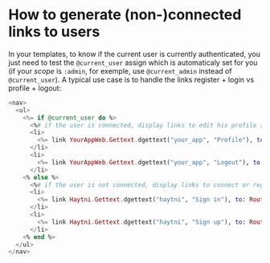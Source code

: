 # How to generate (non-)connected links to users

In your templates, to know if the current user is currently authenticated, you just need to test the `@current_user` assign which is automaticaly set for you (if your *scope* is `:admin`, for exemple, use `@current_admin` instead of `@current_user`). A typical use case is to handle the links register + login vs profile + logout:

```heex
<nav>
  <ul>
    <%= if @current_user do %>
      <%# if the user is connected, display links to edit his profile and logout %>
      <li>
        <%= link YourAppWeb.Gettext.dgettext("your_app", "Profile"), to: Routes.haytni_user_registration_path(@conn, :edit) %>
      </li>
      <li>
        <%= link YourAppWeb.Gettext.dgettext("your_app", "Logout"), to: Routes.haytni_user_session_path(@conn, :delete), method: :delete %>
      </li>
    <% else %>
      <%# if the user is not connected, display links to connect or register %>
      <li>
        <%= link Haytni.Gettext.dgettext("haytni", "Sign in"), to: Routes.haytni_user_session_path(@conn, :new) %>
      </li>
      <li>
        <%= link Haytni.Gettext.dgettext("haytni", "Sign up"), to: Routes.haytni_user_registration_path(@conn, :new) %>
      </li>
    <% end %>
  </ul>
</nav>
```
